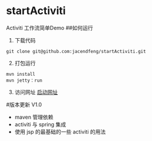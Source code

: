 # startActiviti
Activiti 工作流简单Demo
##如何运行
1. 下载代码
```
git clone git@github.com:jacendfeng/startActiviti.git
```
2. 打包运行

```
mvn install
mvn jetty：run
```
3. 访问网址
[启动网址](http://localhost:8080/startActiviti/)

#版本更新
V1.0
* maven 管理依赖
* activiti 与 spring 集成
* 使用 jsp 的最基础的一些 activiti 的用法


